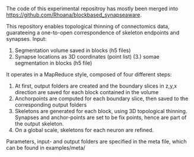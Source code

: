 The code of this experimental repositroy has mostly been merged into https://github.com/Rhoana/blockbased_synapseaware.

This repository enables topological thinning of connectomics data, guarateeing a one-to-open correspondence of skeleton endpoints and synapses. 
Input:
 1. Segmentation volume saved in blocks (h5 files)
 2. Synapse locations as 3D coordinates (point list)
(3.) somae segmentation in blocks (h5 file)

It operates in a MapReduce style, composed of four different steps:
1. At first, output folders are created and the boundary slices in z,y,x direction are saved for each block contained in the volume
2. Anchorpoints are computed for each boundary slice, then saved to the corresponding output folders
3. Skeletons are generated for each block, using 3D topological thinning. Synapses and anchor-points are set to be fix points, hence are part of the output skeleton.
4. On a global scale, skeletons for each neuron are refined.

Parameters, input- and output folders are specified in the meta file, which can be found in examples/meta/
